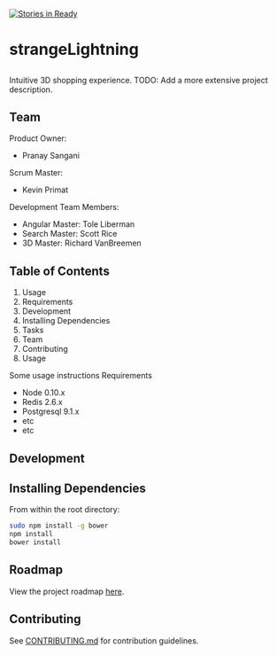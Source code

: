 [![Stories in Ready](https://badge.waffle.io/strangelightning/strangelightning.png?label=ready&title=Ready)](https://waffle.io/strangelightning/strangelightning)
# strangeLightning

## <insertProjectName>
Intuitive 3D shopping experience.
TODO: Add a more extensive project description.

## Team

Product Owner:
* Pranay Sangani

Scrum Master: 
* Kevin Primat

Development Team Members:
* Angular Master: Tole Liberman
* Search Master: Scott Rice
* 3D Master: Richard VanBreemen

## Table of Contents

1. Usage
1. Requirements
1. Development
1. Installing Dependencies
1. Tasks
1. Team
1. Contributing
1. Usage

Some usage instructions
Requirements

* Node 0.10.x
* Redis 2.6.x
* Postgresql 9.1.x
* etc
* etc

## Development

## Installing Dependencies

From within the root directory:

```BASH
sudo npm install -g bower
npm install
bower install
```

## Roadmap

View the project roadmap [here](https://github.com/StrangeLightning/strangeLightning/wiki/Roadmap).

## Contributing

See [CONTRIBUTING.md](https://github.com/StrangeLightning/strangeLightning/blob/master/CONTRIBUTING.md) for contribution guidelines.
